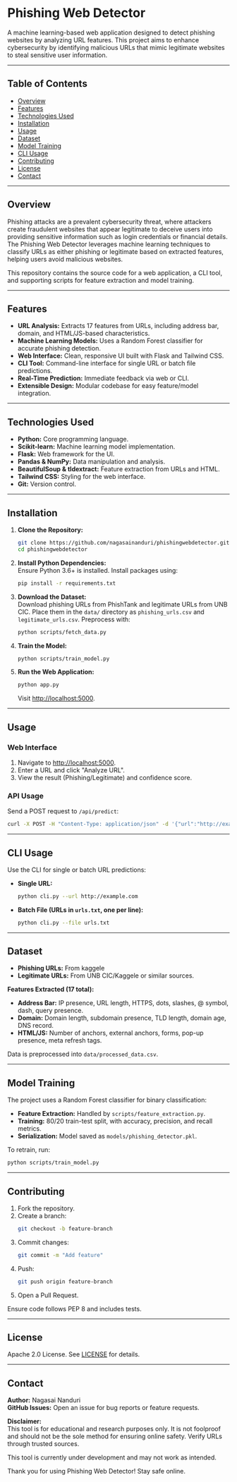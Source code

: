 # Phishing Web Detector

A machine learning-based web application designed to detect phishing websites by analyzing URL features. This project aims to enhance cybersecurity by identifying malicious URLs that mimic legitimate websites to steal sensitive user information.

---

## Table of Contents

- [Overview](#overview)
- [Features](#features)
- [Technologies Used](#technologies-used)
- [Installation](#installation)
- [Usage](#usage)
- [Dataset](#dataset)
- [Model Training](#model-training)
- [CLI Usage](#cli-usage)
- [Contributing](#contributing)
- [License](#license)
- [Contact](#contact)

---

## Overview

Phishing attacks are a prevalent cybersecurity threat, where attackers create fraudulent websites that appear legitimate to deceive users into providing sensitive information such as login credentials or financial details. The Phishing Web Detector leverages machine learning techniques to classify URLs as either phishing or legitimate based on extracted features, helping users avoid malicious websites.

This repository contains the source code for a web application, a CLI tool, and supporting scripts for feature extraction and model training.

---

## Features

- **URL Analysis:** Extracts 17 features from URLs, including address bar, domain, and HTML/JS-based characteristics.
- **Machine Learning Models:** Uses a Random Forest classifier for accurate phishing detection.
- **Web Interface:** Clean, responsive UI built with Flask and Tailwind CSS.
- **CLI Tool:** Command-line interface for single URL or batch file predictions.
- **Real-Time Prediction:** Immediate feedback via web or CLI.
- **Extensible Design:** Modular codebase for easy feature/model integration.

---

## Technologies Used

- **Python:** Core programming language.
- **Scikit-learn:** Machine learning model implementation.
- **Flask:** Web framework for the UI.
- **Pandas & NumPy:** Data manipulation and analysis.
- **BeautifulSoup & tldextract:** Feature extraction from URLs and HTML.
- **Tailwind CSS:** Styling for the web interface.
- **Git:** Version control.

---

## Installation

1. **Clone the Repository:**
    ```sh
    git clone https://github.com/nagasainanduri/phishingwebdetector.git
    cd phishingwebdetector
    ```

2. **Install Python Dependencies:**  
   Ensure Python 3.6+ is installed. Install packages using:
    ```sh
    pip install -r requirements.txt
    ```

3. **Download the Dataset:**  
   Download phishing URLs from PhishTank and legitimate URLs from UNB CIC. Place them in the `data/` directory as `phishing_urls.csv` and `legitimate_urls.csv`. Preprocess with:
    ```sh
    python scripts/fetch_data.py
    ```

4. **Train the Model:**  
    ```sh
    python scripts/train_model.py
    ```

5. **Run the Web Application:**  
    ```sh
    python app.py
    ```
    Visit [http://localhost:5000](http://localhost:5000).

---

## Usage

### Web Interface

1. Navigate to [http://localhost:5000](http://localhost:5000).
2. Enter a URL and click "Analyze URL".
3. View the result (Phishing/Legitimate) and confidence score.

### API Usage

Send a POST request to `/api/predict`:
```sh
curl -X POST -H "Content-Type: application/json" -d '{"url":"http://example.com"}' http://localhost:5000/api/predict
```

---

## CLI Usage

Use the CLI for single or batch URL predictions:

- **Single URL:**
    ```sh
    python cli.py --url http://example.com
    ```

- **Batch File (URLs in `urls.txt`, one per line):**
    ```sh
    python cli.py --file urls.txt
    ```

---

## Dataset

- **Phishing URLs:** From kaggele 
- **Legitimate URLs:** From UNB CIC/Kaggele or similar sources.

**Features Extracted (17 total):**
- **Address Bar:** IP presence, URL length, HTTPS, dots, slashes, @ symbol, dash, query presence.
- **Domain:** Domain length, subdomain presence, TLD length, domain age, DNS record.
- **HTML/JS:** Number of anchors, external anchors, forms, pop-up presence, meta refresh tags.

Data is preprocessed into `data/processed_data.csv`.

---

## Model Training

The project uses a Random Forest classifier for binary classification:

- **Feature Extraction:** Handled by `scripts/feature_extraction.py`.
- **Training:** 80/20 train-test split, with accuracy, precision, and recall metrics.
- **Serialization:** Model saved as `models/phishing_detector.pkl`.

To retrain, run:
```sh
python scripts/train_model.py
```

---

## Contributing

1. Fork the repository.
2. Create a branch:
    ```sh
    git checkout -b feature-branch
    ```
3. Commit changes:
    ```sh
    git commit -m "Add feature"
    ```
4. Push:
    ```sh
    git push origin feature-branch
    ```
5. Open a Pull Request.

Ensure code follows PEP 8 and includes tests.

---

## License

Apache 2.0 License. See [LICENSE](LICENSE) for details.

---

## Contact

**Author:** Nagasai Nanduri  
**GitHub Issues:** Open an issue for bug reports or feature requests.

**Disclaimer:**  
This tool is for educational and research purposes only. It is not foolproof and should not be the sole method for ensuring online safety. Verify URLs through trusted sources.

This tool is currently under development and may not work as intended.

Thank you for using Phishing Web Detector! Stay safe online.